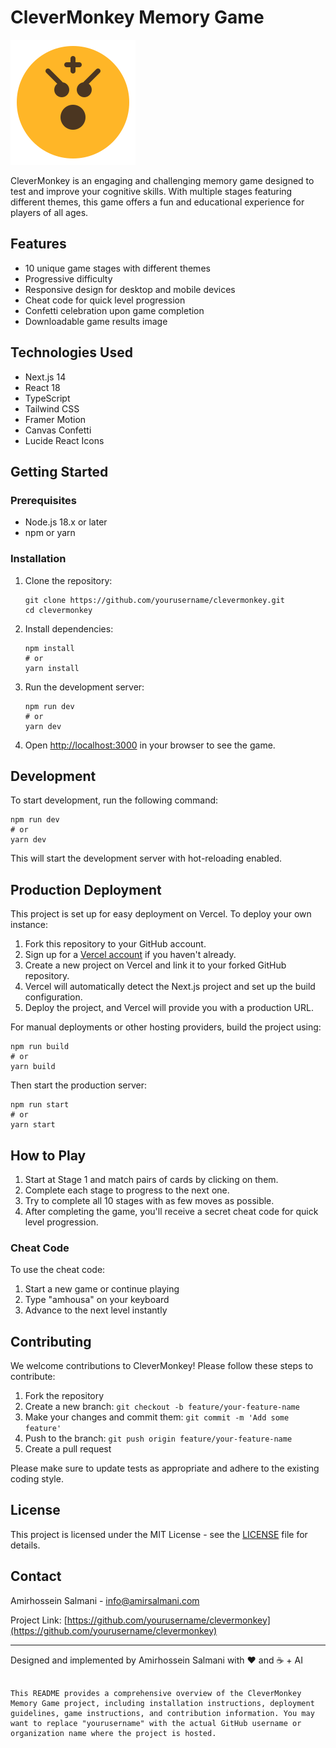 
# CleverMonkey Memory Game

![CleverMonkey Logo](public/favicon.svg)

CleverMonkey is an engaging and challenging memory game designed to test and improve your cognitive skills. With multiple stages featuring different themes, this game offers a fun and educational experience for players of all ages.

## Features

- 10 unique game stages with different themes
- Progressive difficulty
- Responsive design for desktop and mobile devices
- Cheat code for quick level progression
- Confetti celebration upon game completion
- Downloadable game results image

## Technologies Used

- Next.js 14
- React 18
- TypeScript
- Tailwind CSS
- Framer Motion
- Canvas Confetti
- Lucide React Icons

## Getting Started

### Prerequisites

- Node.js 18.x or later
- npm or yarn

### Installation

1. Clone the repository:
   ```
   git clone https://github.com/yourusername/clevermonkey.git
   cd clevermonkey
   ```

2. Install dependencies:
   ```
   npm install
   # or
   yarn install
   ```

3. Run the development server:
   ```
   npm run dev
   # or
   yarn dev
   ```

4. Open [http://localhost:3000](http://localhost:3000) in your browser to see the game.

## Development

To start development, run the following command:

```
npm run dev
# or
yarn dev
```

This will start the development server with hot-reloading enabled.

## Production Deployment

This project is set up for easy deployment on Vercel. To deploy your own instance:

1. Fork this repository to your GitHub account.
2. Sign up for a [Vercel account](https://vercel.com/signup) if you haven't already.
3. Create a new project on Vercel and link it to your forked GitHub repository.
4. Vercel will automatically detect the Next.js project and set up the build configuration.
5. Deploy the project, and Vercel will provide you with a production URL.

For manual deployments or other hosting providers, build the project using:

```
npm run build
# or
yarn build
```

Then start the production server:

```
npm run start
# or
yarn start
```

## How to Play

1. Start at Stage 1 and match pairs of cards by clicking on them.
2. Complete each stage to progress to the next one.
3. Try to complete all 10 stages with as few moves as possible.
4. After completing the game, you'll receive a secret cheat code for quick level progression.

### Cheat Code

To use the cheat code:
1. Start a new game or continue playing
2. Type "amhousa" on your keyboard
3. Advance to the next level instantly

## Contributing

We welcome contributions to CleverMonkey! Please follow these steps to contribute:

1. Fork the repository
2. Create a new branch: `git checkout -b feature/your-feature-name`
3. Make your changes and commit them: `git commit -m 'Add some feature'`
4. Push to the branch: `git push origin feature/your-feature-name`
5. Create a pull request

Please make sure to update tests as appropriate and adhere to the existing coding style.

## License

This project is licensed under the MIT License - see the [LICENSE](LICENSE) file for details.

## Contact

Amirhossein Salmani - [info@amirsalmani.com](mailto:info@amirsalmani.com)

Project Link: [https://github.com/yourusername/clevermonkey](https://github.com/yourusername/clevermonkey)

---

Designed and implemented by Amirhossein Salmani with ❤️ and ☕ + AI

```

This README provides a comprehensive overview of the CleverMonkey Memory Game project, including installation instructions, deployment guidelines, game instructions, and contribution information. You may want to replace "yourusername" with the actual GitHub username or organization name where the project is hosted.